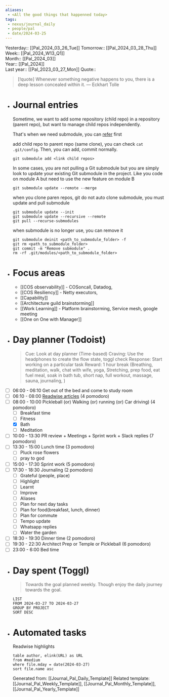```yaml
---
aliases:
 - <All the good things that happenned today>
tags:
 - nexus/journal_daily
 - people/pal
 - date/2024-03-25
---
```


Yesterday:: [[Pal_2024_03_26_Tue]] 
Tomorrow:: [[Pal_2024_03_28_Thu]]  
Week:: [[Pal_2024_W13_Q1]]  
Month:: [[Pal_2024_03]]  
Year::  [[Pal_2024]]  
Last year::  [[Pal_2023_03_27_Mon]] 
Quote::  
> [!quote] Whenever something negative happens to you, there is a deep lesson concealed within it.
> — Eckhart Tolle

- # Journal entries 
  
  Sometime, we want to add some repository (child repo) in a repository (parent repo), but want to manage child repos independently.
  
  That's when we need submodule, you can [refer](https://www.youtube.com/watch?v=qsTthZi23VE&t=9s&ab_channel=freeCodeCamp.org) first
  
  add child repo to parent repo (same clone), you can check `cat .git/config`. Then, you can add, commit normally.
  
  ```
  git submodule add <link child repos>
  ```
  
  In some cases, you are not pulling a Git submodule but you are simply look to update your existing Git submodule in the project. Like you code on module A but need to use the new feature on module B
  
  ```
  git submodule update --remote --merge
  ```
  
  when you clone paren repos, git do not auto clone submodule, you must update and pull submodule
  
  ```
  git submodule update --init
  git submodule update --recursive --remote
  git pull --recurse-submodules
  ```
  
  when submodule is no longer use, you can remove it
  
  ```
  git submodule deinit <path_to_submodule_folder> -f
  git rm <path_to_submodule_folder>
  git commit -m "Remove submodule" .
  rm -rf .git/modules/<path_to_submodule_folder>
  ```
- # Focus areas
	- [[COS observability]] - COSoncall, Datadog,
	- [[COS Resiliency]] - Netty executors,
	- [[Capability]]
	- [[Architecture guild brainstorming]]
	- [[Work Learning]] - Platform brainstorming, Service mesh, google meeting
	- [[One on One with Manager]]
- # Day planner (Todoist)
  
  > Cue: Look at day planner (Time-based)
  > Craving: Use the headphones to create the flow state, toggl check
  > Response: Start working on a particular task 
  > Reward: 1 hour break (Breathing, meditation, walk, chat with wife, yoga, Stretching, prep food, eat fuel meal, soak in bath tub, short nap, full workout, massage, sauna, journaling, )
- [ ] 06:00 - 06:10 Get out of the bed and come to study room
- [ ] 06:10 - 08:00 [Readwise articles](https://reader.readwise.io) (4 pomodoro)
- [ ] 08:00 - 10:00 Pickleball (or) Walking (or) running (or) Car driving) (4 pomodoro)
	- [ ] Breakfast time
	- [ ] Fitness
	- [x] Bath
	- [ ] Meditation
- [ ] 10:00 - 13:30 PR review + Meetings + Sprint work + Slack replies (7 pomodoro)
- [ ] 13:30 - 15:00 Lunch time (3 pomodoro)
	- [ ] Pluck rose flowers
	- [ ] pray to god
- [ ] 15:00 - 17:30 Sprint work (5 pomodoro)
- [ ] 17:30 - 18:30 Journaling  (2 pomodoro)
	- [ ] Grateful (people, place)
	- [ ] Highlight
	- [ ] Learnt
	- [ ] Improve
	- [ ] Aliases
	- [ ] Plan for next day tasks
	- [ ] Plan for food(breakfast, lunch, dinner)
	- [ ] Plan for commute
	- [ ] Tempo update
	- [ ] Whatsapp replies
	- [ ] Water the garden
- [ ] 18:30 - 19:30 Dinner time (2 pomodoro)
- [ ] 19:30 - 22:30 Architect Prep or Temple or Pickleball (6 pomodoro)
- [ ] 23:00 - 6:00 Bed time
- # Day spent (Toggl)
  
  > Towards the goal planned weekly. Though enjoy the daily journey towards the goal.  
  
  ```toggl
  LIST
  FROM 2024-03-27 TO 2024-03-27
  GROUP BY PROJECT 
  SORT DESC
  ```
- # Automated tasks 
  Readwise highlights 
  ```dataview 
  table author, elink(URL) as URL
  from #medium
  where file.mday = date(2024-03-27)
  sort file.name asc
  ```
  
  
  
  Generated from: [[Journal_Pal_Daily_Template]]
  Related template: [[Journal_Pal_Weekly_Template]], [[Journal_Pal_Monthly_Template]], [[Journal_Pal_Yearly_Template]]